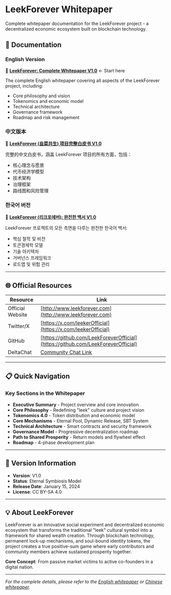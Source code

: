 # LeekForever Whitepaper

Complete whitepaper documentation for the LeekForever project - a decentralized economic ecosystem built on blockchain technology.

## 📄 Documentation

### English Version
📖 **[LeekForever: Complete Whitepaper V1.0](./WHITEPAPER_EN.md)** ← Start here

The complete English whitepaper covering all aspects of the LeekForever project, including:
- Core philosophy and vision
- Tokenomics and economic model
- Technical architecture
- Governance framework
- Roadmap and risk management

### 中文版本
📖 **[LeekForever (韭菜共生) 项目完整白皮书 V1.0](./WHITEPAPER_ZH.md)**

完整的中文白皮书，涵盖 LeekForever 项目的所有方面，包括：
- 核心理念与愿景
- 代币经济学模型
- 技术架构
- 治理框架
- 路线图和风险管理

### 한국어 버전
📖 **[LeekForever (리크포에버): 완전한 백서 V1.0](./WHITEPAPER_KO.md)**

LeekForever 프로젝트의 모든 측면을 다루는 완전한 한국어 백서:
- 핵심 철학 및 비전
- 토큰경제학 모델
- 기술 아키텍처
- 거버넌스 프레임워크
- 로드맵 및 위험 관리

---

## 🌐 Official Resources

| Resource | Link |
|----------|------|
| Official Website | [http://www.leekforever.com](http://www.leekforever.com) |
| Twitter/X | [https://x.com/leekerOfficial](https://x.com/leekerOfficial) |
| GitHub | [https://github.com/LeekForeverOfficial](https://github.com/LeekForeverOfficial) |
| DeltaChat | [Community Chat Link](https://i.delta.chat/#3560BF0F51887357F70FCBCEE41B6835B0838354&a=06fjnwgsg%40nine.testrun.org&g=%E9%9F%AD%E8%8F%9C%E5%85%B1%E7%94%9F%E5%85%AC%E5%BC%80%E7%BE%A4&x=OBbCCFUJ7vMMDEjPhgEfxC1K&i=MMmwRVajteSOVFZPnNTWokgs&s=EW_VQXb63CrcD0E5B8VD-R8F) |

---

## 📋 Quick Navigation

### Key Sections in the Whitepaper

- **Executive Summary** - Project overview and core innovation
- **Core Philosophy** - Redefining "leek" culture and project vision
- **Tokenomics 4.0** - Token distribution and economic model
- **Core Mechanisms** - Eternal Pool, Dynamic Release, SBT System
- **Technical Architecture** - Smart contracts and security framework
- **Governance Model** - Progressive decentralization roadmap
- **Path to Shared Prosperity** - Return models and flywheel effect
- **Roadmap** - 4-phase development plan

---

## 🔐 Version Information

- **Version**: V1.0
- **Status**: Eternal Symbiosis Model
- **Release Date**: January 15, 2024
- **License**: CC BY-SA 4.0

---

## 💡 About LeekForever

LeekForever is an innovative social experiment and decentralized economic ecosystem that transforms the traditional "leek" cultural symbol into a framework for shared wealth creation. Through blockchain technology, permanent lock-up mechanisms, and soul-bound identity tokens, the project creates a true positive-sum game where early contributors and community members achieve sustained prosperity together.

**Core Concept**: From passive market victims to active co-founders in a digital nation.

---

*For the complete details, please refer to the [English whitepaper](./WHITEPAPER_EN.md) or [Chinese whitepaper](./WHITEPAPER_ZH.md).*
